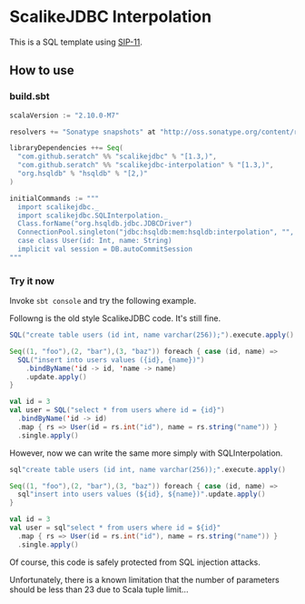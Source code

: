 # ScalikeJDBC Interpolation

This is a SQL template using [SIP-11](http://docs.scala-lang.org/sips/pending/string-interpolation.html).

## How to use

### build.sbt

```scala
scalaVersion := "2.10.0-M7"

resolvers += "Sonatype snapshots" at "http://oss.sonatype.org/content/repositories/snapshots"

libraryDependencies ++= Seq(
  "com.github.seratch" %% "scalikejdbc" % "[1.3,)",
  "com.github.seratch" %% "scalikejdbc-interpolation" % "[1.3,)",
  "org.hsqldb" % "hsqldb" % "[2,)"
)

initialCommands := """
  import scalikejdbc._
  import scalikejdbc.SQLInterpolation._
  Class.forName("org.hsqldb.jdbc.JDBCDriver")
  ConnectionPool.singleton("jdbc:hsqldb:mem:hsqldb:interpolation", "", "")
  case class User(id: Int, name: String)
  implicit val session = DB.autoCommitSession
"""
```

### Try it now

Invoke `sbt console` and try the following example.

Followng is the old style ScalikeJDBC code. It's still fine.

```scala
SQL("create table users (id int, name varchar(256));").execute.apply()

Seq((1, "foo"),(2, "bar"),(3, "baz")) foreach { case (id, name) =>
  SQL("insert into users values ({id}, {name})")
    .bindByName('id -> id, 'name -> name)
    .update.apply()
}

val id = 3
val user = SQL("select * from users where id = {id}")
  .bindByName('id -> id)
  .map { rs => User(id = rs.int("id"), name = rs.string("name")) }
  .single.apply()
```

However, now we can write the same more simply with SQLInterpolation.

```scala
sql"create table users (id int, name varchar(256));".execute.apply()

Seq((1, "foo"),(2, "bar"),(3, "baz")) foreach { case (id, name) =>
  sql"insert into users values (${id}, ${name})".update.apply()
}

val id = 3
val user = sql"select * from users where id = ${id}"
  .map { rs => User(id = rs.int("id"), name = rs.string("name")) }
  .single.apply()
```

Of course, this code is safely protected from SQL injection attacks. 

Unfortunately, there is a known limitation that the number of parameters should be less than 23 due to Scala tuple limit...


